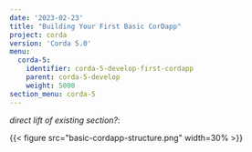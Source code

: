 ```yaml
---
date: '2023-02-23'
title: "Building Your First Basic CorDapp"
project: corda
version: 'Corda 5.0'
menu:
  corda-5:
    identifier: corda-5-develop-first-cordapp
    parent: corda-5-develop
    weight: 5000
section_menu: corda-5
---
```

_direct lift of existing section?_:

{{< figure src="basic-cordapp-structure.png" width=30% >}}